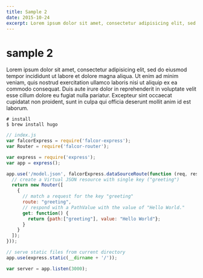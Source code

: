 ```yaml
---
title: Sample 2
date: 2015-10-24
excerpt: Lorem ipsum dolor sit amet, consectetur adipisicing elit, sed do eiusmod tempor incididunt ut labore et dolore magna aliqua.
---
```


# sample 2

Lorem ipsum dolor sit amet, consectetur adipisicing elit, sed do eiusmod tempor incididunt ut labore et dolore magna aliqua. Ut enim ad minim veniam, quis nostrud exercitation ullamco laboris nisi ut aliquip ex ea commodo consequat. Duis aute irure dolor in reprehenderit in voluptate velit esse cillum dolore eu fugiat nulla pariatur. Excepteur sint occaecat cupidatat non proident, sunt in culpa qui officia deserunt mollit anim id est laborum.

```
# install
$ brew install hugo
```

```js
// index.js
var falcorExpress = require('falcor-express');  
var Router = require('falcor-router');

var express = require('express');  
var app = express();

app.use('/model.json', falcorExpress.dataSourceRoute(function (req, res) {  
  // create a Virtual JSON resource with single key ("greeting")
  return new Router([
    {
      // match a request for the key "greeting"    
      route: "greeting",
      // respond with a PathValue with the value of "Hello World."
      get: function() {
        return {path:["greeting"], value: "Hello World"};
      }
    }
  ]);
}));

// serve static files from current directory
app.use(express.static(__dirname + '/'));

var server = app.listen(3000);  
```
